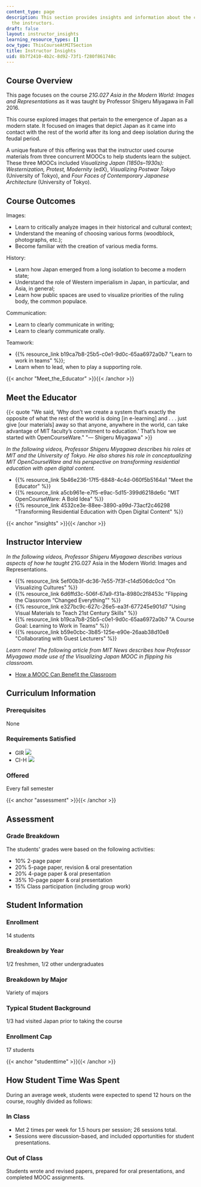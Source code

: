```yaml
---
content_type: page
description: This section provides insights and information about the course from
  the instructors.
draft: false
layout: instructor_insights
learning_resource_types: []
ocw_type: ThisCourseAtMITSection
title: Instructor Insights
uid: 8b7f2410-4b2c-8d92-73f1-f280f861748c
---
```

## Course Overview

This page focuses on the course _21G.027 Asia in the Modern World: Images and Representations_ as it was taught by Professor Shigeru Miyagawa in Fall 2016.

This course explored images that pertain to the emergence of Japan as a modern state. It focused on images that depict Japan as it came into contact with the rest of the world after its long and deep isolation during the feudal period.

A unique feature of this offering was that the instructor used course materials from three concurrent MOOCs to help students learn the subject. These three MOOCs included _Visualizing Japan (1850s–1930s): Westernization, Protest, Modernity_ (edX), _Visualizing Postwar Tokyo_ (University of Tokyo), and _Four Faces of Contemporary Japanese Architecture_ (University of Tokyo).

## Course Outcomes

Images:

- Learn to critically analyze images in their historical and cultural context;
- Understand the meaning of choosing various forms (woodblock, photographs, etc.);
- Become familiar with the creation of various media forms.

History:

- Learn how Japan emerged from a long isolation to become a modern state;
- Understand the role of Western imperialism in Japan, in particular, and Asia, in general;
- Learn how public spaces are used to visualize priorities of the ruling body, the common populace.

Communication:

- Learn to clearly communicate in writing;
- Learn to clearly communicate orally.

Teamwork:

- {{% resource_link b19ca7b8-25b5-c0e1-9d0c-65aa6972a0b7 "Learn to work in teams" %}};
- Learn when to lead, when to play a supporting role.

{{< anchor "Meet_the_Educator" >}}{{< /anchor >}}

## Meet the Educator

{{< quote "We said, ‘Why don’t we create a system that’s exactly the opposite of what the rest of the world is doing [in e-learning] and . . . just give [our materials] away so that anyone, anywhere in the world, can take advantage of MIT faculty’s commitment to education.’ That’s how we started with OpenCourseWare." "— Shigeru Miyagawa" >}}

_In the following videos, Professor Shigeru Miyagawa describes his roles at MIT and the University of Tokyo. He also shares his role in conceptualizing MIT OpenCourseWare and his perspective on transforming residential education with open digital content._

- {{% resource_link 5b46e236-17f5-6848-4c4d-060f5b5164a1 "Meet the Educator" %}}
- {{% resource_link a5cb961e-e7f5-e9ac-5d15-399d6218de6c "MIT OpenCourseWare: A Bold Idea" %}}
- {{% resource_link 4532ce3e-88ee-3890-a99d-73acf2c46298 "Transforming Residential Education with Open Digital Content" %}}

{{< anchor "insights" >}}{{< /anchor >}}

## Instructor Interview

_In the following videos, Professor Shigeru Miyagawa describes various aspects of how he taught_ 21G.027 Asia in the Modern World: Images and Representations.

- {{% resource_link 5ef00b3f-dc36-7e55-7f3f-c14d506dc0cd "On Visualizing Cultures" %}}
- {{% resource_link 6d6ffd3c-506f-67a9-f31a-8980c2f8453c "Flipping the Classroom “Changed Everything”" %}}
- {{% resource_link e327bc9c-627c-26e5-ea3f-677245e901d7 "Using Visual Materials to Teach 21st Century Skills" %}}
- {{% resource_link b19ca7b8-25b5-c0e1-9d0c-65aa6972a0b7 "A Course Goal: Learning to Work in Teams" %}}
- {{% resource_link b59e0cbc-3b85-125e-e90e-26aab38d10e8 "Collaborating with Guest Lecturers" %}}

_Learn more! The following article from MIT News describes how Professor Miyagawa made use of the Visualizing Japan MOOC in flipping his classroom._

- [How a MOOC Can Benefit the Classroom](http://news.mit.edu/2014/mooc-sees-its-greatest-impact-classroom-mit-1114)

## Curriculum Information

### Prerequisites

None

### Requirements Satisfied

- GIR ![](/images/educator/icon-question-gir.png)
- CI-H ![](/images/educator/icon-question-cih.png)

### Offered

Every fall semester

{{< anchor "assessment" >}}{{< /anchor >}}

## Assessment

### Grade Breakdown

The students' grades were based on the following activities:

- 10% 2-page paper
- 20% 5-page paper, revision & oral presentation
- 20% 4-page paper & oral presentation
- 35% 10-page paper & oral presentation
- 15% Class participation (including group work)

## Student Information

### Enrollment

14 students

### Breakdown by Year

1/2 freshmen, 1/2 other undergraduates

### Breakdown by Major

Variety of majors

### Typical Student Background

1/3 had visited Japan prior to taking the course

### Enrollment Cap

17 students

{{< anchor "studenttime" >}}{{< /anchor >}}

## How Student Time Was Spent

During an average week, students were expected to spend 12 hours on the course, roughly divided as follows:

### In Class

- Met 2 times per week for 1.5 hours per session; 26 sessions total.
- Sessions were discussion-based, and included opportunities for student presentations.

### Out of Class

Students wrote and revised papers, prepared for oral presentations, and completed MOOC assignments.